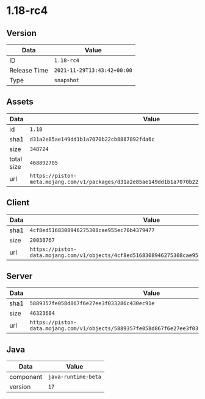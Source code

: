 # 1.18-rc4

## Version

|**Data**        | **Value**                 |
|----------------|-------------------------|
| ID   | ```1.18-rc4```   |
| Release Time   | ```2021-11-29T13:43:42+00:00```   |
| Type   | ```snapshot```   |

## Assets

|**Data**        | **Value**                 |
|----------------|-------------------------|
| id   | ```1.18```   |
| sha1   | ```d31a2e85ae149dd1b1a7070b22cb8887892fda6c```   |
| size   | ```348724```   |
| total size  | ```468892705```  |
| url       | ```https://piston-meta.mojang.com/v1/packages/d31a2e85ae149dd1b1a7070b22cb8887892fda6c/1.18.json``` |

## Client

|**Data**        | **Value**                 |
|----------------|-------------------------|
| sha1   | ```4cf8ed5168308946275308cae955ec70b4379477```   |
| size   | ```20038767```   |
| url       | ```https://piston-data.mojang.com/v1/objects/4cf8ed5168308946275308cae955ec70b4379477/client.jar``` |

## Server

|**Data**        | **Value**                 |
|----------------|-------------------------|
| sha1   | ```5889357fe058d867f6e27ee3f033286c430ec91e```   |
| size   | ```46323684```   |
| url       | ```https://piston-data.mojang.com/v1/objects/5889357fe058d867f6e27ee3f033286c430ec91e/server.jar``` |

## Java

|**Data**        | **Value**                 |
|----------------|-------------------------|
| component   | ```java-runtime-beta```   |
| version   | ```17```   |